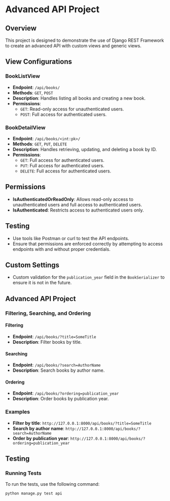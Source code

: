 # Advanced API Project

## Overview
This project is designed to demonstrate the use of Django REST Framework to create an advanced API with custom views and generic views.

## View Configurations

### BookListView
- **Endpoint**: `/api/books/`
- **Methods**: `GET`, `POST`
- **Description**: Handles listing all books and creating a new book.
- **Permissions**: 
  - `GET`: Read-only access for unauthenticated users.
  - `POST`: Full access for authenticated users.

### BookDetailView
- **Endpoint**: `/api/books/<int:pk>/`
- **Methods**: `GET`, `PUT`, `DELETE`
- **Description**: Handles retrieving, updating, and deleting a book by ID.
- **Permissions**: 
  - `GET`: Full access for authenticated users.
  - `PUT`: Full access for authenticated users.
  - `DELETE`: Full access for authenticated users.

## Permissions
- **IsAuthenticatedOrReadOnly**: Allows read-only access to unauthenticated users and full access to authenticated users.
- **IsAuthenticated**: Restricts access to authenticated users only.

## Testing
- Use tools like Postman or curl to test the API endpoints.
- Ensure that permissions are enforced correctly by attempting to access endpoints with and without proper credentials.

## Custom Settings
- Custom validation for the `publication_year` field in the `BookSerializer` to ensure it is not in the future.

## Advanced API Project

### Filtering, Searching, and Ordering

#### Filtering
- **Endpoint**: `/api/books/?title=SomeTitle`
- **Description**: Filter books by title.

#### Searching
- **Endpoint**: `/api/books/?search=AuthorName`
- **Description**: Search books by author name.

#### Ordering
- **Endpoint**: `/api/books/?ordering=publication_year`
- **Description**: Order books by publication year.

### Examples
- **Filter by title**: `http://127.0.0.1:8000/api/books/?title=SomeTitle`
- **Search by author name**: `http://127.0.0.1:8000/api/books/?search=AuthorName`
- **Order by publication year**: `http://127.0.0.1:8000/api/books/?ordering=publication_year`
## Testing

### Running Tests
To run the tests, use the following command:
```bash
python manage.py test api